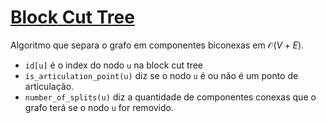 # [Block Cut Tree](block_cut_tree.cpp)

Algoritmo que separa o grafo em componentes biconexas em $\mathcal{O}(V + E)$.

- `id[u]` é o index do nodo `u` na block cut tree
- `is_articulation_point(u)` diz se o nodo `u` é ou não é um ponto de articulação.
- `number_of_splits(u)` diz a quantidade de componentes conexas que o grafo
    terá se o nodo `u` for removido.
